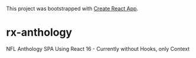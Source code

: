 This project was bootstrapped with [Create React App](https://github.com/facebook/create-react-app).

# rx-anthology
NFL Anthology SPA Using React 16 - Currently without Hooks, only Context
